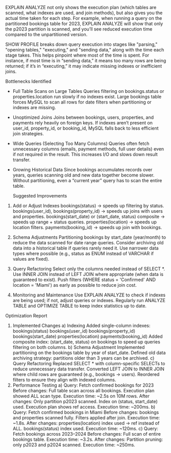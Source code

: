 EXPLAIN ANALYZE not only shows the execution plan (which tables are scanned, what indexes are used, and join methods), but also gives you the actual time taken for each step. For example, when
running a query on the partitioned bookings table for 2023, EXPLAIN ANALYZE will show that only the p2023 partition is scanned, and you’ll see reduced execution time compared to the unpartitioned version.


SHOW PROFILE breaks down query execution into stages like "parsing," "opening tables," "executing," and "sending data," along with the time each stage takes. This helps pinpoint where
most of the time is spent. For instance, if most time is in “sending data,” it means too many rows are being returned; if it’s in “executing,” it may indicate missing indexes or inefficient joins.

Bottlenecks Identified
- Full Table Scans on Large Tables
    Queries filtering on bookings.status or properties.location run slowly if no indexes exist.
    Large bookings table forces MySQL to scan all rows for date filters when partitioning or indexes are missing.
- Unoptimized Joins
    Joins between bookings, users, properties, and payments rely heavily on foreign keys.
    If indexes aren’t present on user_id, property_id, or booking_id, MySQL falls back to less efficient join strategies.
- Wide Queries (Selecting Too Many Columns)
    Queries often fetch unnecessary columns (emails, payment methods, full user details) even if not required in the result.
    This increases I/O and slows down result transfer.
- Growing Historical Data
    Since bookings accumulates records over years, queries scanning old and new data together become slower.
    Without partitioning, even a “current year” query has to scan the entire table.

  Suggested Improvements
1. Add or Adjust Indexes
    bookings(status) → speeds up filtering by status.
    bookings(user_id), bookings(property_id) → speeds up joins with users and properties.
    bookings(start_date) or (start_date, status) composite → speeds up range + status queries.
    properties(location) → speeds up location filters.
    payments(booking_id) → speeds up join with bookings.

2. Schema Adjustments
    Partitioning bookings by start_date (year/month) to reduce the data scanned for date range queries.
    Consider archiving old data into a historical table if queries rarely need it.
    Use narrower data types where possible (e.g., status as ENUM instead of VARCHAR if values are fixed).

3. Query Refactoring
    Select only the columns needed instead of SELECT *.
    Use INNER JOIN instead of LEFT JOIN where appropriate (when data is guaranteed to exist).
    Push filters (WHERE status = 'Confirmed' AND location = 'Miami') as early as possible to reduce join cost.

4. Monitoring and Maintenance
    Use EXPLAIN ANALYZE to check if indexes are being used; if not, adjust queries or indexes.
    Regularly run ANALYZE TABLE and OPTIMIZE TABLE to keep index statistics up to date.


Optimization Report
1. Implemented Changes
a) Indexing
    Added single-column indexes:
    bookings(status)
    bookings(user_id)
    bookings(property_id)
    bookings(start_date)
    properties(location)
    payments(booking_id)
    Added composite index:
    (start_date, status) on bookings to speed up queries filtering on both columns.
b) Schema Adjustment
    Implemented partitioning on the bookings table by year of start_date.
    Defined old data archiving strategy: partitions older than 3 years can be archived.
c) Query Refactoring
    Replaced SELECT * with column-specific SELECTs to reduce unnecessary data transfer.
    Converted LEFT JOIN to INNER JOIN where child rows are guaranteed (e.g., bookings → users).
    Reordered filters to ensure they align with indexed columns.
2. Performance Testing
    a) Query: Fetch confirmed bookings for 2023
   Before changes:
      Full table scan across all bookings.
      Execution plan showed ALL scan type.
      Execution time: ~2.5s on 10M rows.
   After changes:
      Only partition p2023 scanned.
      Index on (status, start_date) used.
      Execution plan shows ref access.
      Execution time: ~200ms.
   b) Query: Fetch confirmed bookings in Miami
      Before changes:
        bookings and properties scanned fully.
        Filters applied after join.
        Execution time: ~1.8s.
    After changes:
        properties(location) index used → ref instead of ALL.
        bookings(status) index used.
        Execution time: ~120ms.
   c) Query: Fetch bookings across 2023–2024
        Before changes:
          Full scan of entire bookings table.
          Execution time: ~3.2s.
      After changes:
          Partition pruning: only p2023 and p2024 scanned.
          Execution time: ~250ms.
